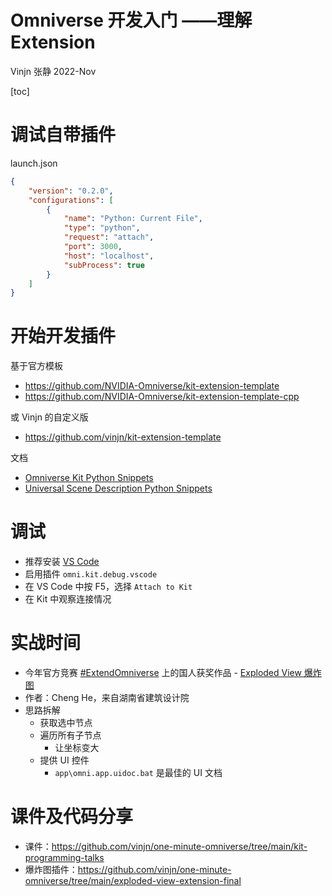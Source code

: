 # Omniverse 开发入门 ——理解 Extension

Vinjn 张静
2022-Nov



[toc]

# 调试自带插件

launch.json

```json
{
    "version": "0.2.0",
    "configurations": [
        {
            "name": "Python: Current File",
            "type": "python",
            "request": "attach",
            "port": 3000,
            "host": "localhost",
            "subProcess": true
        }
    ]
}
```

# 开始开发插件

基于官方模板

- https://github.com/NVIDIA-Omniverse/kit-extension-template
- https://github.com/NVIDIA-Omniverse/kit-extension-template-cpp

或 Vinjn 的自定义版

- https://github.com/vinjn/kit-extension-template

文档

- [Omniverse Kit Python Snippets](https://docs.omniverse.nvidia.com/prod_kit/prod_kit/python-snippets.html)
- [Universal Scene Description Python Snippets](https://docs.omniverse.nvidia.com/prod_usd/prod_usd/python-snippets.html)

# 调试

- 推荐安装 [VS Code](https://code.visualstudio.com/)
- 启用插件 `omni.kit.debug.vscode`
- 在 VS Code 中按 F5，选择 `Attach to Kit`
- 在 Kit 中观察连接情况

# 实战时间

- 今年官方竞赛 [#ExtendOmniverse](https://www.youtube.com/hashtag/extendomniverse) 上的国人获奖作品 - [Exploded View 爆炸图](https://www.youtube.com/watch?v=NWGXmNMldPY&ab_channel=NVIDIAOmniverse)
- 作者：Cheng He，来自湖南省建筑设计院
- 思路拆解
  - 获取选中节点
  - 遍历所有子节点
    - 让坐标变大
  - 提供 UI 控件
    - `app\omni.app.uidoc.bat` 是最佳的 UI 文档

# 课件及代码分享

- 课件：https://github.com/vinjn/one-minute-omniverse/tree/main/kit-programming-talks
- 爆炸图插件：https://github.com/vinjn/one-minute-omniverse/tree/main/exploded-view-extension-final




